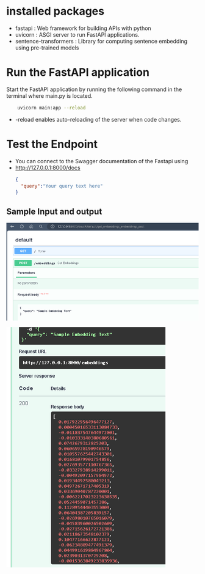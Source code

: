# installed packages
- fastapi : Web framework for building APIs with python
- uvicorn : ASGI server to run FastAPI applications.
- sentence-transformers : Library for computing sentence embedding using pre-trained models
  



# Run the FastAPI application
Start the  FastAPI application by running the following command in the terminal where main.py is located.
```bash
    uvicorn main:app --reload
```
 - -reload enables auto-reloading of the server when code changes.

# Test the Endpoint
- You can connect to the Swagger documentation of the Fastapi using
- http://127.0.0.1:8000/docs
  ```json
  {
    "query":"Your query text here"
  }
  ```
## Sample Input and output

![alt text](image.png)

![alt text](image-1.png)